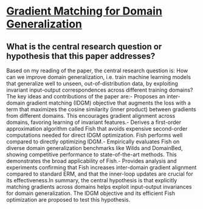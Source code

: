 # [Gradient Matching for Domain Generalization](https://arxiv.org/abs/2104.09937)

## What is the central research question or hypothesis that this paper addresses?

Based on my reading of the paper, the central research question is: How can we improve domain generalization, i.e. train machine learning models that generalize well to unseen, out-of-distribution data, by exploiting invariant input-output correspondences across different training domains?The key ideas and contributions of the paper are:- Proposes an inter-domain gradient matching (IDGM) objective that augments the loss with a term that maximizes the cosine similarity (inner product) between gradients from different domains. This encourages gradient alignment across domains, favoring learning of invariant features.- Derives a first-order approximation algorithm called Fish that avoids expensive second-order computations needed for direct IDGM optimization. Fish performs well compared to directly optimizing IDGM.- Empirically evaluates Fish on diverse domain generalization benchmarks like Wilds and DomainBed, showing competitive performance to state-of-the-art methods. This demonstrates the broad applicability of Fish.- Provides analysis and experiments confirming that Fish increases inter-domain gradient alignment compared to standard ERM, and that the inner-loop updates are crucial for its effectiveness.In summary, the central hypothesis is that explicitly matching gradients across domains helps exploit input-output invariances for domain generalization. The IDGM objective and its efficient Fish optimization are proposed to test this hypothesis.

